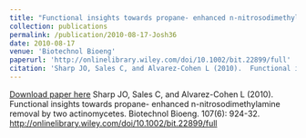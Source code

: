 ```yaml
---
title: "Functional insights towards propane- enhanced n-nitrosodimethylamine removal by two actinomycetes"
collection: publications
permalink: /publication/2010-08-17-Josh36
date: 2010-08-17
venue: 'Biotechnol Bioeng'
paperurl: 'http://onlinelibrary.wiley.com/doi/10.1002/bit.22899/full'
citation: 'Sharp JO, Sales C, and Alvarez-Cohen L (2010).  Functional insights towards propane- enhanced n-nitrosodimethylamine removal by two actinomycetes. Biotechnol Bioeng. 107(6): 924-32. http://onlinelibrary.wiley.com/doi/10.1002/bit.22899/full'
---
```


<a href='http://onlinelibrary.wiley.com/doi/10.1002/bit.22899/full'>Download paper here</a>
Sharp JO, Sales C, and Alvarez-Cohen L (2010).  Functional insights towards propane- enhanced n-nitrosodimethylamine removal by two actinomycetes. Biotechnol Bioeng. 107(6): 924-32. http://onlinelibrary.wiley.com/doi/10.1002/bit.22899/full
